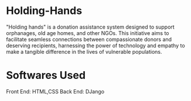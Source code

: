 # Holding-Hands
"Holding hands" is a donation assistance system designed to support orphanages, old
age homes, and other NGOs. This initiative aims to facilitate seamless connections
between compassionate donors and deserving recipients, harnessing the power of
technology and empathy to make a tangible difference in the lives of vulnerable
populations.

# Softwares Used
Front End: HTML,CSS
Back End: DJango

